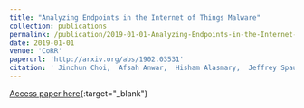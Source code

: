 ```yaml
---
title: "Analyzing Endpoints in the Internet of Things Malware"
collection: publications
permalink: /publication/2019-01-01-Analyzing-Endpoints-in-the-Internet-of-Things-Malware
date: 2019-01-01
venue: 'CoRR'
paperurl: 'http://arxiv.org/abs/1902.03531'
citation: ' Jinchun Choi,  Afsah Anwar,  Hisham Alasmary,  Jeffrey Spaulding,  DaeHun Nyang,  Aziz Mohaisen, &quot;Analyzing Endpoints in the Internet of Things Malware.&quot; CoRR, 2019.'
---
```

[Access paper here](http://arxiv.org/abs/1902.03531){:target="_blank"}
